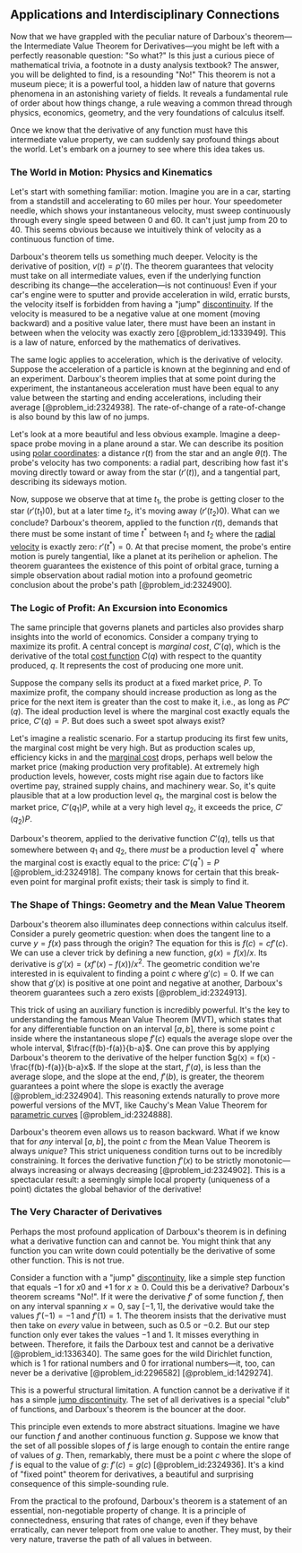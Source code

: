 ## Applications and Interdisciplinary Connections

Now that we have grappled with the peculiar nature of Darboux's theorem—the Intermediate Value Theorem for Derivatives—you might be left with a perfectly reasonable question: "So what?" Is this just a curious piece of mathematical trivia, a footnote in a dusty analysis textbook? The answer, you will be delighted to find, is a resounding "No!" This theorem is not a museum piece; it is a powerful tool, a hidden law of nature that governs phenomena in an astonishing variety of fields. It reveals a fundamental rule of order about how things change, a rule weaving a common thread through physics, economics, geometry, and the very foundations of calculus itself.

Once we know that the derivative of any function must have this intermediate value property, we can suddenly say profound things about the world. Let's embark on a journey to see where this idea takes us.

### The World in Motion: Physics and Kinematics

Let's start with something familiar: motion. Imagine you are in a car, starting from a standstill and accelerating to 60 miles per hour. Your speedometer needle, which shows your instantaneous velocity, must sweep continuously through every single speed between 0 and 60. It can't just jump from 20 to 40. This seems obvious because we intuitively think of velocity as a continuous function of time.

Darboux's theorem tells us something much deeper. Velocity is the derivative of position, $v(t) = p'(t)$. The theorem guarantees that velocity must take on all intermediate values, even if the underlying function describing its change—the acceleration—is not continuous! Even if your car's engine were to sputter and provide acceleration in wild, erratic bursts, the velocity itself is forbidden from having a "jump" [discontinuity](@article_id:143614). If the velocity is measured to be a negative value at one moment (moving backward) and a positive value later, there must have been an instant in between when the velocity was exactly zero [@problem_id:1333949]. This is a law of nature, enforced by the mathematics of derivatives.

The same logic applies to acceleration, which is the derivative of velocity. Suppose the acceleration of a particle is known at the beginning and end of an experiment. Darboux's theorem implies that at some point during the experiment, the instantaneous acceleration must have been equal to any value between the starting and ending accelerations, including their average [@problem_id:2324938]. The rate-of-change of a rate-of-change is also bound by this law of no jumps.

Let's look at a more beautiful and less obvious example. Imagine a deep-space probe moving in a plane around a star. We can describe its position using [polar coordinates](@article_id:158931): a distance $r(t)$ from the star and an angle $\theta(t)$. The probe's velocity has two components: a radial part, describing how fast it's moving directly toward or away from the star ($r'(t)$), and a tangential part, describing its sideways motion.

Now, suppose we observe that at time $t_1$, the probe is getting closer to the star ($r'(t_1)  0$), but at a later time $t_2$, it's moving away ($r'(t_2)  0$). What can we conclude? Darboux's theorem, applied to the function $r(t)$, demands that there must be some instant of time $t^*$ between $t_1$ and $t_2$ where the [radial velocity](@article_id:159330) is exactly zero: $r'(t^*) = 0$. At that precise moment, the probe's entire motion is purely tangential, like a planet at its perihelion or aphelion. The theorem guarantees the existence of this point of orbital grace, turning a simple observation about radial motion into a profound geometric conclusion about the probe's path [@problem_id:2324900].

### The Logic of Profit: An Excursion into Economics

The same principle that governs planets and particles also provides sharp insights into the world of economics. Consider a company trying to maximize its profit. A central concept is *marginal cost*, $C'(q)$, which is the derivative of the total [cost function](@article_id:138187) $C(q)$ with respect to the quantity produced, $q$. It represents the cost of producing one more unit.

Suppose the company sells its product at a fixed market price, $P$. To maximize profit, the company should increase production as long as the price for the next item is greater than the cost to make it, i.e., as long as $P  C'(q)$. The ideal production level is where the marginal cost exactly equals the price, $C'(q) = P$. But does such a sweet spot always exist?

Let's imagine a realistic scenario. For a startup producing its first few units, the marginal cost might be very high. But as production scales up, efficiency kicks in and the [marginal cost](@article_id:144105) drops, perhaps well below the market price (making production very profitable). At extremely high production levels, however, costs might rise again due to factors like overtime pay, strained supply chains, and machinery wear. So, it's quite plausible that at a low production level $q_1$, the marginal cost is below the market price, $C'(q_1)  P$, while at a very high level $q_2$, it exceeds the price, $C'(q_2)  P$.

Darboux's theorem, applied to the derivative function $C'(q)$, tells us that somewhere between $q_1$ and $q_2$, there *must* be a production level $q^*$ where the marginal cost is exactly equal to the price: $C'(q^*) = P$ [@problem_id:2324918]. The company knows for certain that this break-even point for marginal profit exists; their task is simply to find it.

### The Shape of Things: Geometry and the Mean Value Theorem

Darboux's theorem also illuminates deep connections within calculus itself. Consider a purely geometric question: when does the tangent line to a curve $y = f(x)$ pass through the origin? The equation for this is $f(c) = c f'(c)$. We can use a clever trick by defining a new function, $g(x) = f(x)/x$. Its derivative is $g'(x) = (x f'(x) - f(x))/x^2$. The geometric condition we're interested in is equivalent to finding a point $c$ where $g'(c) = 0$. If we can show that $g'(x)$ is positive at one point and negative at another, Darboux's theorem guarantees such a zero exists [@problem_id:2324913].

This trick of using an auxiliary function is incredibly powerful. It's the key to understanding the famous Mean Value Theorem (MVT), which states that for any differentiable function on an interval $[a,b]$, there is some point $c$ inside where the instantaneous slope $f'(c)$ equals the average slope over the whole interval, $\frac{f(b)-f(a)}{b-a}$. One can prove this by applying Darboux's theorem to the derivative of the helper function $g(x) = f(x) - \frac{f(b)-f(a)}{b-a}x$. If the slope at the start, $f'(a)$, is less than the average slope, and the slope at the end, $f'(b)$, is greater, the theorem guarantees a point where the slope is exactly the average [@problem_id:2324904]. This reasoning extends naturally to prove more powerful versions of the MVT, like Cauchy's Mean Value Theorem for [parametric curves](@article_id:633545) [@problem_id:2324888].

Darboux's theorem even allows us to reason backward. What if we know that for *any* interval $[a, b]$, the point $c$ from the Mean Value Theorem is always *unique*? This strict uniqueness condition turns out to be incredibly constraining. It forces the derivative function $f'(x)$ to be strictly monotonic—always increasing or always decreasing [@problem_id:2324902]. This is a spectacular result: a seemingly simple local property (uniqueness of a point) dictates the global behavior of the derivative!

### The Very Character of Derivatives

Perhaps the most profound application of Darboux's theorem is in defining what a derivative function can and cannot be. You might think that any function you can write down could potentially be the derivative of some other function. This is not true.

Consider a function with a "jump" [discontinuity](@article_id:143614), like a simple step function that equals $-1$ for $x  0$ and $+1$ for $x \ge 0$. Could this be a derivative? Darboux's theorem screams "No!". If it were the derivative $f'$ of some function $f$, then on any interval spanning $x=0$, say $[-1, 1]$, the derivative would take the values $f'(-1)=-1$ and $f'(1)=1$. The theorem insists that the derivative must then take on *every* value in between, such as $0.5$ or $-0.2$. But our step function only ever takes the values $-1$ and $1$. It misses everything in between. Therefore, it fails the Darboux test and cannot be a derivative [@problem_id:1336340]. The same goes for the wild Dirichlet function, which is $1$ for rational numbers and $0$ for irrational numbers—it, too, can never be a derivative [@problem_id:2296582] [@problem_id:1429274].

This is a powerful structural limitation. A function cannot be a derivative if it has a simple [jump discontinuity](@article_id:139392). The set of all derivatives is a special "club" of functions, and Darboux's theorem is the bouncer at the door.

This principle even extends to more abstract situations. Imagine we have our function $f$ and another continuous function $g$. Suppose we know that the set of all possible slopes of $f$ is large enough to contain the entire range of values of $g$. Then, remarkably, there must be a point $c$ where the slope of $f$ is equal to the value of $g$: $f'(c) = g(c)$ [@problem_id:2324936]. It's a kind of "fixed point" theorem for derivatives, a beautiful and surprising consequence of this simple-sounding rule.

From the practical to the profound, Darboux's theorem is a statement of an essential, non-negotiable property of change. It is a principle of connectedness, ensuring that rates of change, even if they behave erratically, can never teleport from one value to another. They must, by their very nature, traverse the path of all values in between.